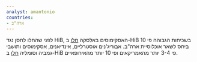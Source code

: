 ```yaml
---
analyst: amantonio
countries:
- ארה"ב
---
```


לפני שהחלו לחסן נגד HiB, האסקימוסים באלסקה [חלו](https://www.ncbi.nlm.nih.gov/pubmed/6112604) ב-HiB בשכיחות הגבוהה פי 10 ביחס לשאר אוכלוסיית ארה"ב.
אבוריג'נים אוסטרליים, אינדיאנים, אסקימוסים ותושבי גמביה וסומליה [חלו](https://www.ncbi.nlm.nih.gov/pubmed/1891957) ב-HiB פי 3-4 יותר מהאמריקאים ופי 10 יותר מהאירופאיים.
